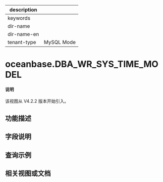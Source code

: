 |description||
|---|---|
|keywords||
|dir-name||
|dir-name-en||
|tenant-type|MySQL Mode|

# oceanbase.DBA_WR_SYS_TIME_MODEL

<main id="notice" type='explain'>
<h4>说明</h4>
<p>该视图从 V4.2.2 版本开始引入。</p>
</main>

## 功能描述

## 字段说明

## 查询示例

## 相关视图或文档